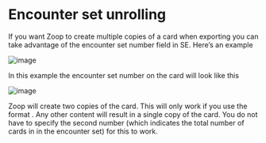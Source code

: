 # Encounter set unrolling

If you want Zoop to create multiple copies of a card when exporting you can take advantage of the encounter set number field in SE. Here’s an example

![image](https://github.com/mickeytheq/ZoopDocs/assets/42071167/7b971db5-836a-471a-8264-a8b310cb4309)

In this example the encounter set number on the card will look like this

![image](https://github.com/mickeytheq/ZoopDocs/assets/42071167/25b173e8-c8fe-4fc0-b2bb-1b2c69416c22)

Zoop will create two copies of the card. This will only work if you use the format <number><hyphen><number>. Any other content will result in a single copy of the card. You do not have to specify the second number (which indicates the total number of cards in in the encounter set) for this to work.
